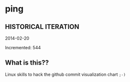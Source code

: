 # ping

## HISTORICAL ITERATION
2014-02-20

Incremented: 544

## What is this?? 
Linux skills to hack the github commit visualization chart `;-)`
